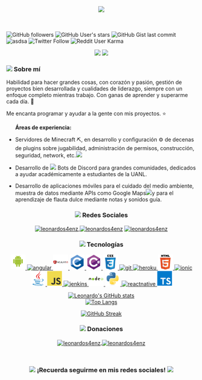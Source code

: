 <div align="center">
<img src="https://i.postimg.cc/cHqRdV3z/ezgif-com-gif-maker-1.gif" width="700">
</div>
<br></br>

![GitHub followers](https://img.shields.io/github/followers/leonardos4enz?style=social) ![GitHub User's stars](https://img.shields.io/github/stars/leonardos4enz?style=social) ![GitHub Gist last commit](https://img.shields.io/github/gist/last-commit/6d29e5f59625afa9df354f1ee0fde0de) ![asdsa](https://img.shields.io/static/v1?label=Age&message=21&color=green) ![Twitter Follow](https://img.shields.io/twitter/follow/leonardos4enz?style=social) ![Reddit User Karma](https://img.shields.io/reddit/user-karma/combined/leonardos4enz?style=social)

<div align="center" style="vertical-align: middle;">
<img src="https://i.postimg.cc/yYqtv4hr/Sin-t-tulo-3.png" width="500">
<img src="https://i.postimg.cc/SN0tz2pX/output-onlinegiftools-2.gif" width="200">
</div>

<h3 align="left">
  <img src="https://em-content.zobj.net/thumbs/72/twitter/322/light-bulb_1f4a1.png" width="25"> Sobre mí</h3>
<p align="left">Habilidad para hacer grandes cosas, con corazón y pasión, gestión de proyectos bien desarrollada y cualidades de liderazgo, siempre con un enfoque completo mientras trabajo. Con ganas de aprender y superarme cada día. 💪 </p>
<p align="left">Me encanta programar y ayudar a la gente con mis proyectos. ⭐</p>
<ul><b>Áreas de experiencia:</b>
<li><p align="left">Servidores de Minecraft ⛏, en desarrollo y configuración ⚙ de decenas de plugins sobre jugabilidad, administración de permisos, construcción, seguridad, network, etc.<img src="https://openseauserdata.com/files/8e976123d4005649a085afa6abfeace4.gif" width="30"> </p></li>

<li><p align="left">Desarrollo de <img src="https://media.tenor.com/IxhTuOE9M8sAAAAi/wumpus.gif" width="20"> Bots de Discord para grandes comunidades, dedicados a ayudar académicamente a estudiantes de la UANL.</p></li>

<li><p align="left">Desarrollo de aplicaciones móviles para el cuidado del medio ambiente, muestra de datos mediante APIs como Google Maps<img src="https://media0.giphy.com/media/QtvEouZBOE8nPn7yFx/giphy.gif?cid=6c09b952ef7d0d2b2aedd792335a728d52e7c1e11895cd3c&rid=giphy.gif&ct=s" width="25">y para el aprendizaje de flauta dulce mediante notas y sonidos guía.</p></li>
</ul>

<h3 align="center">
  <img src="https://em-content.zobj.net/thumbs/72/twitter/322/mobile-phone_1f4f1.png" width="25"> Redes Sociales</h3>
<p align="center">
<a href="https://instagram.com/leonardos4enz" target="blank"><img align="center" src="https://raw.githubusercontent.com/rahuldkjain/github-profile-readme-generator/master/src/images/icons/Social/instagram.svg" alt="leonardos4enz" height="30" width="40" />
<a href="https://twitter.com/leonardos4enz" target="blank"><img align="center" src="https://raw.githubusercontent.com/rahuldkjain/github-profile-readme-generator/master/src/images/icons/Social/twitter.svg" alt="leonardos4enz" height="30" width="40" /></a>
<a href="https://linkedin.com/in/leonardos4enz" target="blank"><img align="center" src="https://raw.githubusercontent.com/rahuldkjain/github-profile-readme-generator/master/src/images/icons/Social/linked-in-alt.svg" alt="leonardos4enz" height="30" width="40" /></a>
</a>
</p>

<h3 align="center"><img src="https://em-content.zobj.net/thumbs/72/twitter/322/laptop_1f4bb.png" width="23"> Tecnologías</h3>
<p align="center"> <a href="https://developer.android.com" target="_blank" rel="noreferrer"> <img src="https://raw.githubusercontent.com/devicons/devicon/master/icons/android/android-original-wordmark.svg" alt="android" width="40" height="40"/> </a> <a href="https://angular.io" target="_blank" rel="noreferrer"> <img src="https://angular.io/assets/images/logos/angular/angular.svg" alt="angular" width="40" height="40"/> </a> <a href="https://angular.io" target="_blank" rel="noreferrer"> <img src="https://raw.githubusercontent.com/devicons/devicon/master/icons/angularjs/angularjs-original-wordmark.svg" alt="angularjs" width="40" height="40"/> </a> <a href="https://www.cprogramming.com/" target="_blank" rel="noreferrer"> <img src="https://raw.githubusercontent.com/devicons/devicon/master/icons/c/c-original.svg" alt="c" width="40" height="40"/> </a> <a href="https://www.w3schools.com/cs/" target="_blank" rel="noreferrer"> <img src="https://raw.githubusercontent.com/devicons/devicon/master/icons/csharp/csharp-original.svg" alt="csharp" width="40" height="40"/> </a> <a href="https://www.w3schools.com/css/" target="_blank" rel="noreferrer"> <img src="https://raw.githubusercontent.com/devicons/devicon/master/icons/css3/css3-original-wordmark.svg" alt="css3" width="40" height="40"/> </a> <a href="https://git-scm.com/" target="_blank" rel="noreferrer"> <img src="https://www.vectorlogo.zone/logos/git-scm/git-scm-icon.svg" alt="git" width="40" height="40"/> </a> <a href="https://heroku.com" target="_blank" rel="noreferrer"> <img src="https://www.vectorlogo.zone/logos/heroku/heroku-icon.svg" alt="heroku" width="40" height="40"/> </a> <a href="https://www.w3.org/html/" target="_blank" rel="noreferrer"> <img src="https://raw.githubusercontent.com/devicons/devicon/master/icons/html5/html5-original-wordmark.svg" alt="html5" width="40" height="40"/> </a> <a href="https://ionicframework.com" target="_blank" rel="noreferrer"> <img src="https://upload.wikimedia.org/wikipedia/commons/d/d1/Ionic_Logo.svg" alt="ionic" width="40" height="40"/> </a> <a href="https://www.java.com" target="_blank" rel="noreferrer"> <img src="https://raw.githubusercontent.com/devicons/devicon/master/icons/java/java-original.svg" alt="java" width="40" height="40"/> </a> <a href="https://developer.mozilla.org/en-US/docs/Web/JavaScript" target="_blank" rel="noreferrer"> <img src="https://raw.githubusercontent.com/devicons/devicon/master/icons/javascript/javascript-original.svg" alt="javascript" width="40" height="40"/> </a> <a href="https://www.jenkins.io" target="_blank" rel="noreferrer"> <img src="https://www.vectorlogo.zone/logos/jenkins/jenkins-icon.svg" alt="jenkins" width="40" height="40"/> </a> <a href="https://nodejs.org" target="_blank" rel="noreferrer"> <img src="https://raw.githubusercontent.com/devicons/devicon/master/icons/nodejs/nodejs-original-wordmark.svg" alt="nodejs" width="40" height="40"/> </a> <a href="https://www.python.org" target="_blank" rel="noreferrer"> <img src="https://raw.githubusercontent.com/devicons/devicon/master/icons/python/python-original.svg" alt="python" width="40" height="40"/> </a> <a href="https://reactnative.dev/" target="_blank" rel="noreferrer"> <img src="https://reactnative.dev/img/header_logo.svg" alt="reactnative" width="40" height="40"/> </a> <a href="https://www.typescriptlang.org/" target="_blank" rel="noreferrer"> <img src="https://raw.githubusercontent.com/devicons/devicon/master/icons/typescript/typescript-original.svg" alt="typescript" width="40" height="40"/> </a> </p>
<div align="center">
  
[![Leonardo's GitHub stats](https://github-readme-stats.vercel.app/api?username=leonardos4enz)](https://github.com/anuraghazra/github-readme-stats)
  <br>
[![Top Langs](https://github-readme-stats.vercel.app/api/top-langs/?username=leonardos4enz)](https://github.com/anuraghazra/github-readme-stats)
<br>
  
[![GitHub Streak](https://streak-stats.demolab.com/?user=leonardos4enz&theme=dark)](https://git.io/streak-stats)
  
</div>
<h3 align="center"><img src="https://em-content.zobj.net/thumbs/72/twitter/322/sparkling-heart_1f496.png" width="20"> Donaciones</h3>
<p align="center"><a href="https://www.buymeacoffee.com/leonardos4enz"> <img align="center" src="https://cdn.buymeacoffee.com/buttons/v2/default-yellow.png" height="50" width="210" alt="leonardos4enz" /></a><a href="https://ko-fi.com/leonardos4enz"> <img align="center" src="https://cdn.ko-fi.com/cdn/kofi3.png?v=3" height="50" width="210" alt="leonardos4enz" /></a></p>
<br>


<h3 align="center">
  <img src="https://discords.com/_next/image?url=https%3A%2F%2Fcdn.discordapp.com%2Femojis%2F886404576893337630.gif%3Fv%3D1&w=64&q=75" width="25"> ¡Recuerda seguirme en mis redes sociales! <img src="https://discords.com/_next/image?url=https%3A%2F%2Fcdn.discordapp.com%2Femojis%2F886404576893337630.gif%3Fv%3D1&w=64&q=75" width="25">
</h3>
